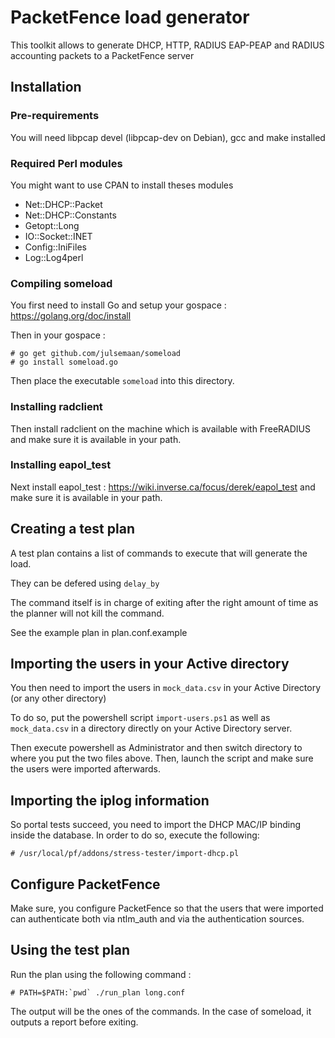 # PacketFence load generator

This toolkit allows to generate DHCP, HTTP, RADIUS EAP-PEAP and RADIUS accounting packets to a PacketFence server

## Installation

### Pre-requirements

You will need libpcap devel (libpcap-dev on Debian), gcc and make installed

### Required Perl modules
You might want to use CPAN to install theses modules
* Net::DHCP::Packet
* Net::DHCP::Constants
* Getopt::Long
* IO::Socket::INET
* Config::IniFiles
* Log::Log4perl

### Compiling someload

You first need to install Go and setup your gospace : https://golang.org/doc/install

Then in your gospace : 

```
# go get github.com/julsemaan/someload
# go install someload.go
```

Then place the executable `someload` into this directory.

### Installing radclient

Then install radclient on the machine which is available with FreeRADIUS and make sure it is available in your path.

### Installing eapol_test

Next install eapol_test : https://wiki.inverse.ca/focus/derek/eapol_test and make sure it is available in your path.

## Creating a test plan

A test plan contains a list of commands to execute that will generate the load.

They can be defered using `delay_by`

The command itself is in charge of exiting after the right amount of time as the planner will not kill the command.

See the example plan in plan.conf.example

## Importing the users in your Active directory

You then need to import the users in `mock_data.csv` in your Active Directory (or any other directory)

To do so, put the powershell script `import-users.ps1` as well as `mock_data.csv` in a directory directly on your Active Directory server.

Then execute powershell as Administrator and then switch directory to where you put the two files above.
Then, launch the script and make sure the users were imported afterwards.

## Importing the iplog information

So portal tests succeed, you need to import the DHCP MAC/IP binding inside the database. In order to do so, execute the following:

```
# /usr/local/pf/addons/stress-tester/import-dhcp.pl
```

## Configure PacketFence

Make sure, you configure PacketFence so that the users that were imported can authenticate both via ntlm_auth and via the authentication sources.

## Using the test plan

Run the plan using the following command : 

```
# PATH=$PATH:`pwd` ./run_plan long.conf 
```

The output will be the ones of the commands. In the case of someload, it outputs a report before exiting.

